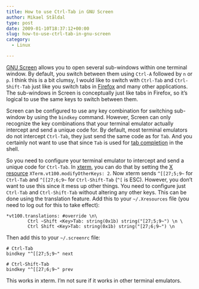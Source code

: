 ```yaml
---
title: How to use Ctrl-Tab in GNU Screen
author: Mikael Ståldal
type: post
date: 2009-01-10T18:37:12+00:00
slug: how-to-use-ctrl-tab-in-gnu-screen
category:
  - Linux

---
```

[GNU Screen][1] allows you to open several sub-windows within one terminal window. By default, you switch between them using `Ctrl-A` followed by `n` or `p`. I think this is a bit clumsy, I would like to switch with `Ctrl-Tab` and `Ctrl-Shift-Tab` just like you switch tabs in [Firefox][2] and many other applications. The sub-windows in Screen is conceptually just like tabs in Firefox, so it&#8217;s logical to use the same keys to switch between them.

Screen can be configured to use any key combination for switching sub-window by using the `bindkey` command. However, Screen can only recognize the key combinations that your terminal emulator actually intercept and send a unique code for. By default, most terminal emulators do not intercept `Ctrl-Tab`, they just send the same code as for `Tab`. And you certainly not want to use that since `Tab` is used for [tab completion][3] in the shell.

So you need to configure your terminal emulator to intercept and send a unique code for `Ctrl-Tab`. In [xterm][4], you can do that by setting the [X resource][5] `XTerm.vt100.modifyOtherKeys: 2`. Now xterm sends `^[[27;5;9~` for `Ctrl-Tab` and `^[[27;6;9~` for `Ctrl-Shift-Tab` (`^[` is ESC). However, you don&#8217;t want to use this since it mess up other things. You need to configure just `Ctrl-Tab` and `Ctrl-Shift-Tab` without altering any other keys. This can be done using the translation feature. Add this to your `~/.Xresources` file (you need to log out for this to take effect):

```
*vt100.translations: #override \n\
        Ctrl ~Shift <Key>Tab: string(0x1b) string("[27;5;9~") \n \
        Ctrl Shift <Key>Tab: string(0x1b) string("[27;6;9~") \n

```

Then add this to your `~/.screenrc` file:

```
# Ctrl-Tab
bindkey "^[[27;5;9~" next

# Ctrl-Shift-Tab
bindkey "^[[27;6;9~" prev

```

This works in xterm. I&#8217;m not sure if it works in other terminal emulators.

 [1]: http://en.wikipedia.org/wiki/GNU_Screen
 [2]: http://www.mozilla.com/firefox/
 [3]: http://en.wikipedia.org/wiki/Tab_completion
 [4]: http://en.wikipedia.org/wiki/Xterm
 [5]: http://en.wikipedia.org/wiki/X_resources